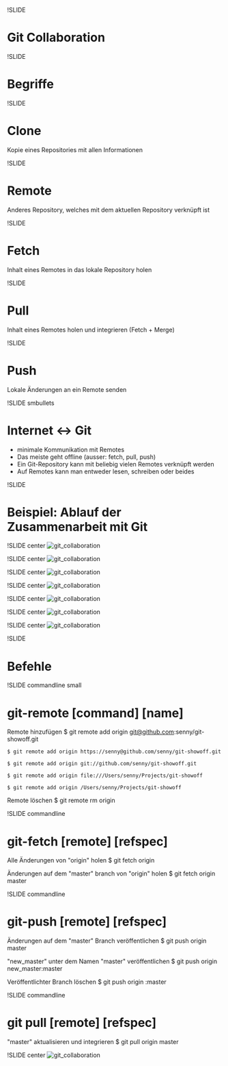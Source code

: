 !SLIDE

# Git Collaboration #

!SLIDE
# Begriffe #

!SLIDE
# Clone #

Kopie eines Repositories mit allen Informationen

!SLIDE
# Remote #

Anderes Repository, welches mit dem aktuellen Repository verknüpft ist

!SLIDE
# Fetch #
Inhalt eines Remotes in das lokale Repository holen

!SLIDE
# Pull #
Inhalt eines Remotes holen und integrieren (Fetch + Merge)

!SLIDE
# Push #
Lokale Änderungen an ein Remote senden

!SLIDE smbullets
# Internet <-> Git

* minimale Kommunikation mit Remotes
* Das meiste geht offline (ausser: fetch, pull, push)
* Ein Git-Repository kann mit beliebig vielen Remotes verknüpft werden
* Auf Remotes kann man entweder lesen, schreiben oder beides

!SLIDE
# Beispiel: Ablauf der Zusammenarbeit mit Git #

!SLIDE center
![git_collaboration](git-341.png)

!SLIDE center
![git_collaboration](git-342.png)

!SLIDE center
![git_collaboration](git-343.png)

!SLIDE center
![git_collaboration](git-344.png)

!SLIDE center
![git_collaboration](git-345.png)

!SLIDE center
![git_collaboration](git-346.png)

!SLIDE center
![git_collaboration](git-347.png)

!SLIDE
# Befehle #

!SLIDE commandline small
# git-remote [command] [name] #

Remote hinzufügen
    $ git remote add origin git@github.com:senny/git-showoff.git

    $ git remote add origin https://senny@github.com/senny/git-showoff.git

    $ git remote add origin git://github.com/senny/git-showoff.git

    $ git remote add origin file:///Users/senny/Projects/git-showoff

    $ git remote add origin /Users/senny/Projects/git-showoff

Remote löschen
    $ git remote rm origin

!SLIDE commandline
# git-fetch [remote] [refspec] #

Alle Änderungen von "origin" holen
    $ git fetch origin

Änderungen auf dem "master" branch von "origin" holen
    $ git fetch origin master

!SLIDE commandline
# git-push [remote] [refspec] #
Änderungen auf dem "master" Branch veröffentlichen
    $ git push origin master

"new_master" unter dem Namen "master" veröffentlichen
    $ git push origin new_master:master

Veröffentlichter Branch löschen
    $ git push origin :master

!SLIDE commandline
# git pull [remote] [refspec]

"master" aktualisieren und integrieren
    $ git pull origin master

!SLIDE center
![git_collaboration](questions.jpg)
